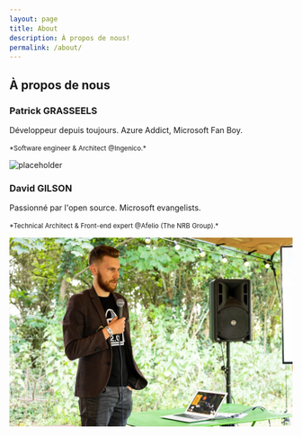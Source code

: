 ```yaml
---
layout: page
title: About
description: À propos de nous!
permalink: /about/
---
```


## À propos de nous

### Patrick GRASSEELS

Développeur depuis toujours.
Azure Addict, Microsoft Fan Boy.

<small>
*Software engineer & Architect @Ingenico.*
</small>

![placeholder](https://res.cloudinary.com/wetry/image/upload/v1567254611/wetry/about/48370796_10156575078393801_7019006602195763200_o_czvg64.jpg "Patrick GRASSEELS")

### David GILSON

Passionné par l'open source.
Microsoft evangelists.

<small>
*Technical Architect & Front-end expert @Afelio (The NRB Group).*
</small>

![placeholder](/images/gilsdav.jpg "David GILSON")
